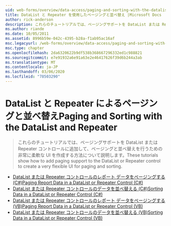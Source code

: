 ```yaml
---
uid: web-forms/overview/data-access/paging-and-sorting-with-the-datalist-and-repeater/index
title: DataList と Repeater を使用したページングと並べ替え |Microsoft Docs
author: rick-anderson
description: これらのチュートリアルでは、ページングサポートを DataList または Repeater コントロールに追加して、ページングと並べ替えを行うための非常に柔軟な UI を作成する方法について説明します。
ms.author: riande
ms.date: 10/05/2011
ms.assetid: 8996b59e-042c-4395-b28a-f1ab95ac16af
msc.legacyurl: /web-forms/overview/data-access/paging-and-sorting-with-the-datalist-and-repeater
msc.type: chapter
ms.openlocfilehash: 2da6320622b9df538b368667296332ed1c988821
ms.sourcegitcommit: e7e91932a6e91a63e2e46417626f39d6b244a3ab
ms.translationtype: MT
ms.contentlocale: ja-JP
ms.lasthandoff: 03/06/2020
ms.locfileid: "78503290"
---
```

# <a name="paging-and-sorting-with-the-datalist-and-repeater"></a><span data-ttu-id="43729-103">DataList と Repeater によるページングと並べ替え</span><span class="sxs-lookup"><span data-stu-id="43729-103">Paging and Sorting with the DataList and Repeater</span></span>

> <span data-ttu-id="43729-104">これらのチュートリアルでは、ページングサポートを DataList または Repeater コントロールに追加して、ページングと並べ替えを行うための非常に柔軟な UI を作成する方法について説明します。</span><span class="sxs-lookup"><span data-stu-id="43729-104">These tutorials show how to add paging support to the DataList or Repeater control to create a very flexible UI for paging and sorting.</span></span>

- [<span data-ttu-id="43729-105">DataList または Repeater コントロールのレポート データをページングする (C#)</span><span class="sxs-lookup"><span data-stu-id="43729-105">Paging Report Data in a DataList or Repeater Control (C#)</span></span>](paging-report-data-in-a-datalist-or-repeater-control-cs.md)
- [<span data-ttu-id="43729-106">DataList または Repeater コントロールのデータを並べ替える (C#)</span><span class="sxs-lookup"><span data-stu-id="43729-106">Sorting Data in a DataList or Repeater Control (C#)</span></span>](sorting-data-in-a-datalist-or-repeater-control-cs.md)
- [<span data-ttu-id="43729-107">DataList または Repeater コントロールのレポート データをページングする (VB)</span><span class="sxs-lookup"><span data-stu-id="43729-107">Paging Report Data in a DataList or Repeater Control (VB)</span></span>](paging-report-data-in-a-datalist-or-repeater-control-vb.md)
- [<span data-ttu-id="43729-108">DataList または Repeater コントロールのデータを並べ替える (VB)</span><span class="sxs-lookup"><span data-stu-id="43729-108">Sorting Data in a DataList or Repeater Control (VB)</span></span>](sorting-data-in-a-datalist-or-repeater-control-vb.md)
